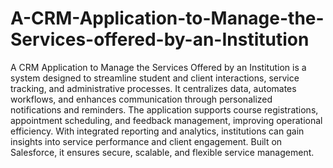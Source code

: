 # A-CRM-Application-to-Manage-the-Services-offered-by-an-Institution
A CRM Application to Manage the Services Offered by an Institution is a system designed to streamline student and client interactions, service tracking, and administrative processes. It centralizes data, automates workflows, and enhances communication through personalized notifications and reminders. The application supports course registrations, appointment scheduling, and feedback management, improving operational efficiency. With integrated reporting and analytics, institutions can gain insights into service performance and client engagement. Built on Salesforce, it ensures secure, scalable, and flexible service management.
